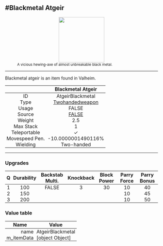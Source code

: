 <meta property="og:title" content="Blackmetal Atgeir - MoreValheim" /><meta property="og:type" content="website" /><meta property="og:image" content="/assets/blackmetal_atgeir.png" /><meta property="og:description" content="Blackmetal Atgeir is an item found in Valheim." /><meta name="theme-color" content="#546D78"><meta name="twitter:card" content="summary_large_image">
#Blackmetal Atgeir
-------------
<style>img {width:20px;}.tb {width:150px;display: block;margin-left: auto;margin-right: auto;}</style>

<style>.md-typeset table:not([class]) th:not([align]) {min-width:unset!important;}</style>
<style>td{padding:0em 0.3em!important;text-align:center!important;border-left:.05rem solid var(--md-default-fg-color--lightest)}</style>

<style>th{padding:0.1em 0.3em!important;text-align:center!important;font-weight:bold}</style>

<style>pre{text-align:right!important}</style>
<style>table tr td:first-child {border-left: 0;};</style>

<figure><img src="/assets/blackmetal_atgeir.png" class="tb" /><figcaption><small>A vicious hewing-axe of almost unbreakable black metal.</small></figcaption></figure>

-------------

Blackmetal atgeir is an item found in Valheim.

|        | Blackmetal Atgeir              |
| ----------- | ------------------------------------ |
| ID |AtgeirBlackmetal
| Type | [Twohandedweapon](../../types/twohandedweapon)
| Usage | FALSE<br>
| Source | [FALSE](../../items/false)
| Weight | 2.5 |
| Max Stack | 1 |
| Teleportable | ✓
| Movespeed Pen. | -10.0000001490116%
| Wielding | Two-handed


-------------

### Upgrades
| Q | Durability | Backstab Multi. | Knockback | Block Power | Parry Force | Parry Bonus
| - | - | - | - | - | - | - 
1 | 100 | FALSE | 3 | 30 | 10 | 40 | 3 | 
 | 2 | 150 |  |  |  | 10 | 45 |  | 
 | 3 | 200 |  |  |  | 10 | 50 |  | 


### Value table
| Name | Value
| - | - |
| <div style="text-align:right">name</div> | <div style="text-align:left">AtgeirBlackmetal</div> | 
| <div style="text-align:right">m_itemData</div> | <div style="text-align:left">[object Object]</div> | 